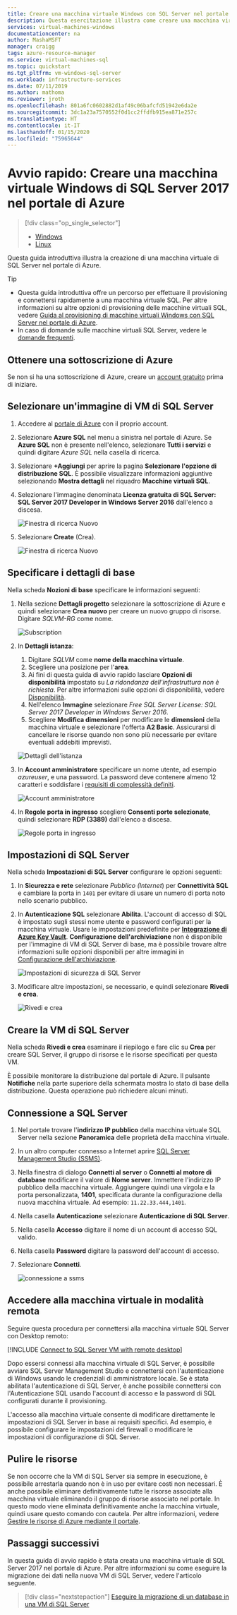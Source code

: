 ```yaml
---
title: Creare una macchina virtuale Windows con SQL Server nel portale | Microsoft Docs
description: Questa esercitazione illustra come creare una macchina virtuale Windows di SQL Server 2017 nel portale di Azure.
services: virtual-machines-windows
documentationcenter: na
author: MashaMSFT
manager: craigg
tags: azure-resource-manager
ms.service: virtual-machines-sql
ms.topic: quickstart
ms.tgt_pltfrm: vm-windows-sql-server
ms.workload: infrastructure-services
ms.date: 07/11/2019
ms.author: mathoma
ms.reviewer: jroth
ms.openlocfilehash: 801a6fc0602882d1af49c06bafcfd51942e6da2e
ms.sourcegitcommit: 3dc1a23a7570552f0d1cc2ffdfb915ea871e257c
ms.translationtype: HT
ms.contentlocale: it-IT
ms.lasthandoff: 01/15/2020
ms.locfileid: "75965644"
---
```

# <a name="quickstart-create-a-sql-server-2017-windows-virtual-machine-in-the-azure-portal"></a>Avvio rapido: Creare una macchina virtuale Windows di SQL Server 2017 nel portale di Azure

> [!div class="op_single_selector"]
> * [Windows](quickstart-sql-vm-create-portal.md)
> * [Linux](../../linux/sql/provision-sql-server-linux-virtual-machine.md)

Questa guida introduttiva illustra la creazione di una macchina virtuale di SQL Server nel portale di Azure.


  > [!TIP]
  > - Questa guida introduttiva offre un percorso per effettuare il provisioning e connettersi rapidamente a una macchina virtuale SQL. Per altre informazioni su altre opzioni di provisioning delle macchine virtuali SQL, vedere [Guida al provisioning di macchine virtuali Windows con SQL Server nel portale di Azure](virtual-machines-windows-portal-sql-server-provision.md).
  > - In caso di domande sulle macchine virtuali SQL Server, vedere le [domande frequenti](virtual-machines-windows-sql-server-iaas-faq.md).

## <a id="subscription"></a> Ottenere una sottoscrizione di Azure

Se non si ha una sottoscrizione di Azure, creare un [account gratuito](https://azure.microsoft.com/free/?WT.mc_id=A261C142F) prima di iniziare.

## <a id="select"></a> Selezionare un'immagine di VM di SQL Server

1. Accedere al [portale di Azure](https://portal.azure.com) con il proprio account.

1. Selezionare **Azure SQL** nel menu a sinistra nel portale di Azure. Se **Azure SQL** non è presente nell'elenco, selezionare **Tutti i servizi** e quindi digitare *Azure SQL* nella casella di ricerca.
1. Selezionare **+Aggiungi** per aprire la pagina **Selezionare l'opzione di distribuzione SQL**. È possibile visualizzare informazioni aggiuntive selezionando **Mostra dettagli** nel riquadro **Macchine virtuali SQL**.
1. Selezionare l'immagine denominata **Licenza gratuita di SQL Server: SQL Server 2017 Developer in Windows Server 2016** dall'elenco a discesa.

   ![Finestra di ricerca Nuovo](./media/quickstart-sql-vm-create-portal/select-sql-2017-vm-image.png)

1. Selezionare **Create** (Crea).

   ![Finestra di ricerca Nuovo](./media/quickstart-sql-vm-create-portal/create-sql-2017-vm-image.png)

## <a id="configure"></a> Specificare i dettagli di base

Nella scheda **Nozioni di base** specificare le informazioni seguenti:

1. Nella sezione **Dettagli progetto** selezionare la sottoscrizione di Azure e quindi selezionare **Crea nuovo** per creare un nuovo gruppo di risorse. Digitare _SQLVM-RG_ come nome.

   ![Subscription](media/quickstart-sql-vm-create-portal/basics-project-details.png)

1. In **Dettagli istanza**:
    1. Digitare _SQLVM_ come **nome della macchina virtuale**. 
    1. Scegliere una posizione per l'**area**. 
    1. Ai fini di questa guida di avvio rapido lasciare **Opzioni di disponibilità** impostato su _La ridondanza dell'infrastruttura non è richiesta_. Per altre informazioni sulle opzioni di disponibilità, vedere [Disponibilità](../../windows/availability.md). 
    1. Nell'elenco **Immagine** selezionare _Free SQL Server License: SQL Server 2017 Developer in Windows Server 2016_. 
    1. Scegliere **Modifica dimensioni** per modificare le **dimensioni** della macchina virtuale e selezionare l'offerta **A2 Basic**. Assicurarsi di cancellare le risorse quando non sono più necessarie per evitare eventuali addebiti imprevisti. 

   ![Dettagli dell'istanza](media/quickstart-sql-vm-create-portal/basics-instance-details.png)

1. In **Account amministratore** specificare un nome utente, ad esempio _azureuser_, e una password. La password deve contenere almeno 12 caratteri e soddisfare i [requisiti di complessità definiti](../../windows/faq.md#what-are-the-password-requirements-when-creating-a-vm).

   ![Account amministratore](media/quickstart-sql-vm-create-portal/basics-administrator-account.png)

1. In **Regole porta in ingresso** scegliere **Consenti porte selezionate**, quindi selezionare **RDP (3389)** dall'elenco a discesa. 

   ![Regole porta in ingresso](media/quickstart-sql-vm-create-portal/basics-inbound-port-rules.png)

## <a name="sql-server-settings"></a>Impostazioni di SQL Server

Nella scheda **Impostazioni di SQL Server** configurare le opzioni seguenti:

1. In **Sicurezza e rete** selezionare _Pubblico (Internet_) per **Connettività SQL** e cambiare la porta in `1401` per evitare di usare un numero di porta noto nello scenario pubblico. 
1. In **Autenticazione SQL** selezionare **Abilita**. L'account di accesso di SQL è impostato sugli stessi nome utente e password configurati per la macchina virtuale. Usare le impostazioni predefinite per [**Integrazione di Azure Key Vault**](virtual-machines-windows-ps-sql-keyvault.md). **Configurazione dell'archiviazione** non è disponibile per l'immagine di VM di SQL Server di base, ma è possibile trovare altre informazioni sulle opzioni disponibili per altre immagini in [Configurazione dell'archiviazione](virtual-machines-windows-sql-server-storage-configuration.md#new-vms).  

   ![Impostazioni di sicurezza di SQL Server](media/quickstart-sql-vm-create-portal/sql-server-settings.png)


1. Modificare altre impostazioni, se necessario, e quindi selezionare **Rivedi e crea**. 

   ![Rivedi e crea](media/quickstart-sql-vm-create-portal/review-create.png)


## <a name="create-the-sql-server-vm"></a>Creare la VM di SQL Server

Nella scheda **Rivedi e crea** esaminare il riepilogo e fare clic su **Crea** per creare SQL Server, il gruppo di risorse e le risorse specificati per questa VM.

È possibile monitorare la distribuzione dal portale di Azure. Il pulsante **Notifiche** nella parte superiore della schermata mostra lo stato di base della distribuzione. Questa operazione può richiedere alcuni minuti. 

## <a name="connect-to-sql-server"></a>Connessione a SQL Server

1. Nel portale trovare l'**indirizzo IP pubblico** della macchina virtuale SQL Server nella sezione **Panoramica** delle proprietà della macchina virtuale.

1. In un altro computer connesso a Internet aprire [SQL Server Management Studio (SSMS)](/sql/ssms/download-sql-server-management-studio-ssms).


1. Nella finestra di dialogo **Connetti al server** o **Connetti al motore di database** modificare il valore di **Nome server**. Immettere l'indirizzo IP pubblico della macchina virtuale. Aggiungere quindi una virgola e la porta personalizzata, **1401**, specificata durante la configurazione della nuova macchina virtuale. Ad esempio: `11.22.33.444,1401`.

1. Nella casella **Autenticazione** selezionare **Autenticazione di SQL Server**.

1. Nella casella **Accesso** digitare il nome di un account di accesso SQL valido.

1. Nella casella **Password** digitare la password dell'account di accesso.

1. Selezionare **Connetti**.

    ![connessione a ssms](./media/quickstart-sql-vm-create-portal/ssms-connect.png)

## <a id="remotedesktop"></a> Accedere alla macchina virtuale in modalità remota

Seguire questa procedura per connettersi alla macchina virtuale SQL Server con Desktop remoto:

[!INCLUDE [Connect to SQL Server VM with remote desktop](../../../../includes/virtual-machines-sql-server-remote-desktop-connect.md)]

Dopo essersi connessi alla macchina virtuale di SQL Server, è possibile avviare SQL Server Management Studio e connettersi con l'autenticazione di Windows usando le credenziali di amministratore locale. Se è stata abilitata l'autenticazione di SQL Server, è anche possibile connettersi con l'Autenticazione SQL usando l'account di accesso e la password di SQL configurati durante il provisioning.

L'accesso alla macchina virtuale consente di modificare direttamente le impostazioni di SQL Server in base ai requisiti specifici. Ad esempio, è possibile configurare le impostazioni del firewall o modificare le impostazioni di configurazione di SQL Server.

## <a name="clean-up-resources"></a>Pulire le risorse

Se non occorre che la VM di SQL Server sia sempre in esecuzione, è possibile arrestarla quando non è in uso per evitare costi non necessari. È anche possibile eliminare definitivamente tutte le risorse associate alla macchina virtuale eliminando il gruppo di risorse associato nel portale. In questo modo viene eliminata definitivamente anche la macchina virtuale, quindi usare questo comando con cautela. Per altre informazioni, vedere [Gestire le risorse di Azure mediante il portale](../../../azure-resource-manager/management/manage-resource-groups-portal.md).


## <a name="next-steps"></a>Passaggi successivi

In questa guida di avvio rapido è stata creata una macchina virtuale di SQL Server 2017 nel portale di Azure. Per altre informazioni su come eseguire la migrazione dei dati nella nuova VM di SQL Server, vedere l'articolo seguente.

> [!div class="nextstepaction"]
> [Eseguire la migrazione di un database in una VM di SQL Server](virtual-machines-windows-migrate-sql.md)
